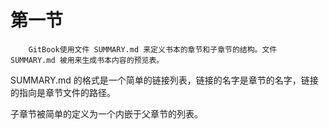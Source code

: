 # 第一节
        GitBook使用文件 SUMMARY.md 来定义书本的章节和子章节的结构。文件 SUMMARY.md 被用来生成书本内容的预览表。

SUMMARY.md 的格式是一个简单的链接列表，链接的名字是章节的名字，链接的指向是章节文件的路径。

子章节被简单的定义为一个内嵌于父章节的列表。
